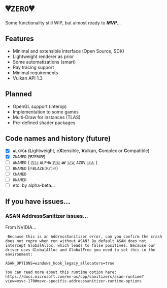 # 💔`ZERO`💔

Some functionality still WIP, but almost ready to ***MVP***...

## Features

- Minimal and extensible interface (Open Source, SDK)
- Lightweight renderer as prior
- Some automatizations (smart)
- Ray tracing support
- Minimal requirements
- Vulkan API 1.3

## Planned

- OpenGL support (interop)
- Implementation to some games
- Multi-Draw for instances (TLAS)
- Pre-defined shader packages

## Code names and history (future)

- [x] ♠`LXVC`♠ (**L**ightweight, e**X**tensible, **V**ulkan, **C**omplex or **C**ompatible)
- [x] `ZNAMED` (💔`ZERO`💔)
- [ ] `ANAMED` ( 🇷🇺 `ALPHA` 🇷🇺 ***or*** 🇺🇦 `AZOV` 🇺🇦 )
- [ ] `BNAMED` (🔥`BLAZE(R?)`🔥)
- [ ] `CNAMED`
- [ ] `DNAMED`
- [ ] etc. by alpha-beta...

## If you have issues...

### ASAN AddressSanitizer issues...

From NVIDIA...

```
 Because this is an AddressSanitizer error, can you confirm the crash does not repro when run without ASAN? By default ASAN does not intercept GlobalAlloc, which leads to false positives. Because our driver uses GlobalAlloc and GlobalFree you need to set this in the environment:

ASAN_OPTIONS=windows_hook_legacy_allocators=true

You can read more about this runtime option here: https://docs.microsoft.com/en-us/cpp/sanitizers/asan-runtime?view=msvc-170#msvc-specific-addresssanitizer-runtime-options
```
